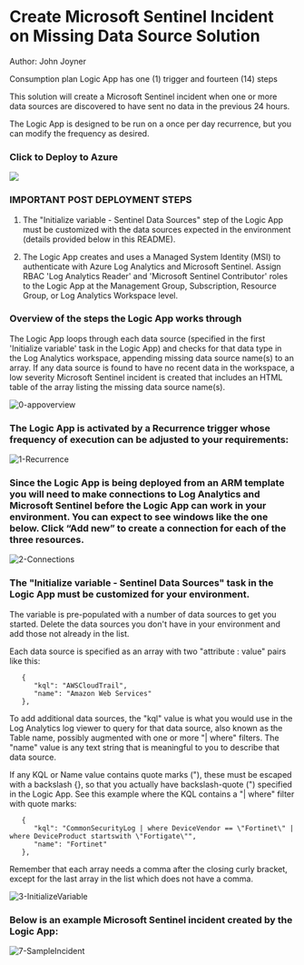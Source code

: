 # Create Microsoft Sentinel Incident on Missing Data Source Solution
Author: John Joyner

Consumption plan Logic App has one (1) trigger and fourteen (14) steps

This solution will create a Microsoft Sentinel incident when one or more data sources are discovered to have sent no data in the previous 24 hours.

The Logic App is designed to be run on a once per day recurrence, but you can modify the frequency as desired.

### Click to Deploy to Azure

<a href="https://portal.azure.com/#create/Microsoft.Template/uri/https%3A%2F%2Fraw.githubusercontent.com%2FAzure%2FAzure-Sentinel%2Fmaster%2FPlaybooks%2FCreate-Incident-on-missing-Data-Source%2Fazuredeploy.json" target="_blank">
    <img src="https://aka.ms/deploytoazurebutton"/>
</a>

### IMPORTANT POST DEPLOYMENT STEPS

1. The "Initialize variable - Sentinel Data Sources" step of the Logic App must be customized with the data sources expected in the environment (details provided below in this README).

2. The Logic App creates and uses a Managed System Identity (MSI) to authenticate with Azure Log Analytics and Microsoft Sentinel. Assign RBAC 'Log Analytics Reader' and 'Microsoft Sentinel Contributor' roles to the Logic App at the Management Group, Subscription, Resource Group, or Log Analytics Workspace level.

### Overview of the steps the Logic App works through 

The Logic App loops through each data source (specified in the first 'Initialize variable' task in the Logic App) and checks for that data type in the Log Analytics workspace, appending missing data source name(s) to an array. If any data source is found to have no recent data in the workspace, a low severity Microsoft Sentinel incident is created that includes an HTML table of the array listing the missing data source name(s).

![0-appoverview](../Create-Incident-on-missing-Data-Source/images/0-appoverview.png)

### The Logic App is activated by a Recurrence trigger whose frequency of execution can be adjusted to your requirements:

![1-Recurrence](../Create-Incident-on-missing-Data-Source/images/1-Recurrence.png)

### Since the Logic App is being deployed from an ARM template you will need to make connections to Log Analytics and Microsoft Sentinel before the Logic App can work in your environment. You can expect to see windows like the one below. Click “Add new” to create a connection for each of the three resources. 

 ![2-Connections](../Create-Incident-on-missing-Data-Source/images/2-Connections.png)

### The "Initialize variable - Sentinel Data Sources" task in the Logic App must be customized for your environment.

The variable is pre-populated with a number of data sources to get you started. Delete the data sources you don't have in your environment and add those not already in the list.

Each data source is specified as an array with two "attribute : value" pairs like this:

```
   {
      "kql": "AWSCloudTrail",
      "name": "Amazon Web Services"
   },
```
To add additional data sources, the "kql" value is what you would use in the Log Analytics log viewer to query for that data source, also known as the Table name, possibly augmented with one or more "| where" filters. The "name" value is any text string that is meaningful to you to describe that data source.

If any KQL or Name value contains quote marks ("), these must be escaped with a backslash {\}, so that you actually have backslash-quote (\") specified in the Logic App. See this example where the KQL contains a "| where" filter with quote marks:

```
   {
      "kql": "CommonSecurityLog | where DeviceVendor == \"Fortinet\" | where DeviceProduct startswith \"Fortigate\"",
      "name": "Fortinet"
   },
```

Remember that each array needs a comma after the closing curly bracket, except for the last array in the list which does not have a comma.

  ![3-InitializeVariable](../Create-Incident-on-missing-Data-Source/images/3-InitializeVariable.png)

### Below is an example Microsoft Sentinel incident created by the Logic App:

   ![7-SampleIncident](../Create-Incident-on-missing-Data-Source/images/7-SampleIncident.png)



